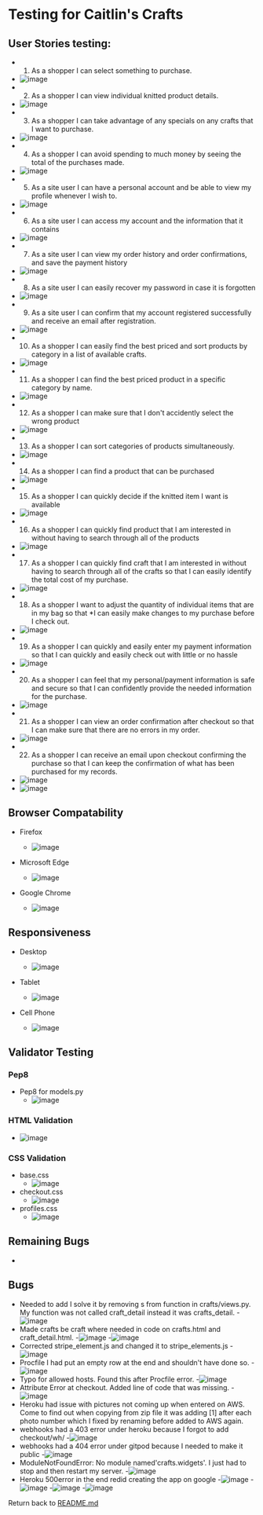 # Testing for Caitlin's Crafts

## User Stories testing:
- 1. As a shopper I can select something to purchase.
- ![image](testing/userstory1.jpg)
- 2. As a shopper I can view individual knitted product details.
- ![image](testing/userstory2.jpg)
- 3. As a shopper I can take advantage of any specials on any crafts that I want to purchase.
- ![image](testing/userstory3.jpg)
- 4. As a shopper I can avoid spending to much money by seeing the total of the purchases made.
- ![image](testing/userstory4.jpg)
- 5. As a site user I can have a personal account and be able to view my profile whenever I wish to.
- ![image](testing/profile.jpg)
- 6. As a site user I can access my account and the information that it contains
- ![image](testing/profile.jpg)
- 7. As a site user I can view my order history and order confirmations, and save the payment history
- ![image](testing/profile.jpg)
- 8. As a site user I can easily recover my password in case it is forgotten
- ![image](testing/password_reset.jpg)
- 9. As a site user I can confirm that my account registered successfully and receive an email after registration.
- ![image](testing/userstory9.jpg)
- 10. As a shopper I can easily find the best priced and sort products by category in a list of available crafts.
- ![image](testing/crafts_by_price.jpg)
- 11. As a shopper I can find the best priced product in a specific category by name.
- ![image](testing/userstory11.jpg)
- 12. As a shopper I can make sure that I don't accidently select the wrong product
- ![image](testing/userstory12.jpg)
- 13. As a shopper I can sort categories of products simultaneously.
- ![image](testing/userstory16.jpg)
- 14. As a shopper I can find a product that can be purchased
- ![image](testing/userstory14.jpg)
- 15. As a shopper I can quickly decide if the knitted item I want is available
- ![image](testing/userstory16.jpg)
- 16. As a shopper I can quickly find product that I am interested in without having to search through all of the products
- ![image](testing/userstory16.jpg)
- 17. As a shopper I can quickly find craft that I am interested in without having to search through all of the crafts so that I can easily identify the total cost of my purchase.
- ![image](testing/userstory17.jpg)
- 18. As a shopper I want to adjust the quantity of individual items that are in my bag so that *I can easily make changes to my purchase before I check out.
- ![image](testing/userstory12.jpg)
- 19. As a shopper I can quickly and easily enter my payment information so that I can quickly and easily check out with little or no hassle
- ![image](testing/userstory19.jpg)
- 20. As a shopper I can feel that my personal/payment information is safe and secure so that I can confidently provide the needed information for the purchase.
- ![image](testing/userstory19.jpg)
- 21. As a shopper I can view an order confirmation after checkout so that I can make sure that there are no errors in my order.
- ![image](testing/success_message_purchase.jpg)
- 22. As a shopper I can receive an email upon checkout confirming the purchase so that I can keep the confirmation of what has been purchased for my records.
- ![image](testing/confirmation_order.jpg)
- ![image](testing/confirmation_order2.jpg)

## Browser Compatability
- Firefox
    - ![image](testing/profile.jpg)

- Microsoft Edge
    - ![image](testing/microsoft_edge.jpg)

- Google Chrome
    - ![image](testing/google_chrome.jpg)

## Responsiveness
- Desktop
     - ![image](testing/profile.jpg)

- Tablet
     - ![image](testing/tablet.jpg)

- Cell Phone
     - ![image](testing/google_chrome.jpg)

## Validator Testing

### Pep8
-  Pep8 for models.py
     - ![image](testing/models.py.jpg)

### HTML Validation
- ![image](testing/html_testing.jpg)

### CSS Validation
- base.css
     - ![image](testing/base_css_validator.jpg)
- checkout.css
     - ![image](testing/checkout_css_validator.jpg)
- profiles.css
     - ![image](testing/checkout_css_validator.jpg)

## Remaining Bugs
- 

## Bugs
- Needed to add I solve it by removing s from function in crafts/views.py. My function was not called craft_detail instead it was crafts_detail.
     -![image](testing/attribute_error.jpg)
- Made crafts be craft where needed in code on crafts.html and craft_detail.html. 
     -![image](testing/no_reversematch_error.jpg)
     -![image](testing/lost_pictures.jpg)
- Corrected stripe_element.js and changed it to stripe_elements.js
     -![image](testing/payment_error.jpg)
- Procfile I had put an empty row at the end and shouldn't have done so.
     -![image](testing/error_procfile.jpg)
- Typo for allowed hosts. Found this after Procfile error.
     -![image](testing/typos_settings.jpg)
- Attribute Error at checkout. Added line of code that was missing.
     -![image](testing/attribute_error_checkout.jpg)
- Heroku had issue with pictures not coming up when entered on AWS. Come to find out when copying from zip file it was adding [1] after each photo number which I fixed by renaming before added to AWS again.
- webhooks had a 403 error under heroku because I forgot to add checkout/wh/
     -![image](testing/403errror.jpg)
- webhooks had a 404 error under gitpod because I needed to make it public
     -![image](testing/404errror.jpg)
- ModuleNotFoundError: No module named'crafts.widgets'. I just had to stop and then restart my server.
     -![image](testing/crafts_widgets.jpg)
- Heroku 500error in the end redid creating the app on google
     -![image](testing/heroku1.jpg)
     -![image](testing/heroku2.jpg)
     -![image](testing/heroku3.jpg)
     -![image](testing/heroku4.jpg)
 

Return back to [README.md](README.md)